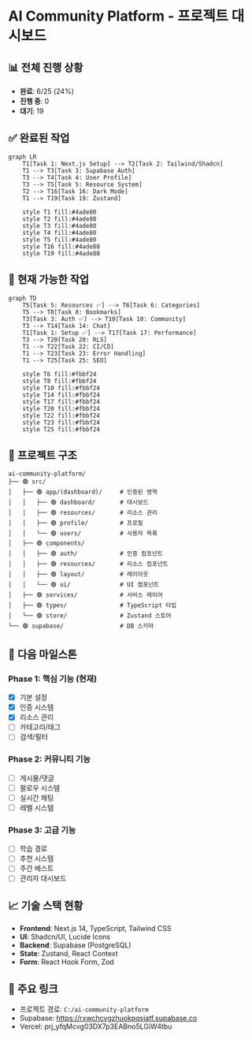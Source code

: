 # AI Community Platform - 프로젝트 대시보드

## 📊 전체 진행 상황
- **완료**: 6/25 (24%)
- **진행 중**: 0
- **대기**: 19

## ✅ 완료된 작업
```mermaid
graph LR
    T1[Task 1: Next.js Setup] --> T2[Task 2: Tailwind/Shadcn]
    T1 --> T3[Task 3: Supabase Auth]
    T3 --> T4[Task 4: User Profile]
    T3 --> T5[Task 5: Resource System]
    T2 --> T16[Task 16: Dark Mode]
    T1 --> T19[Task 19: Zustand]
    
    style T1 fill:#4ade80
    style T2 fill:#4ade80
    style T3 fill:#4ade80
    style T4 fill:#4ade80
    style T5 fill:#4ade80
    style T16 fill:#4ade80
    style T19 fill:#4ade80
```

## 🔄 현재 가능한 작업
```mermaid
graph TD
    T5[Task 5: Resources ✅] --> T6[Task 6: Categories]
    T5 --> T8[Task 8: Bookmarks]
    T3[Task 3: Auth ✅] --> T10[Task 10: Community]
    T3 --> T14[Task 14: Chat]
    T1[Task 1: Setup ✅] --> T17[Task 17: Performance]
    T3 --> T20[Task 20: RLS]
    T1 --> T22[Task 22: CI/CD]
    T1 --> T23[Task 23: Error Handling]
    T1 --> T25[Task 25: SEO]
    
    style T6 fill:#fbbf24
    style T8 fill:#fbbf24
    style T10 fill:#fbbf24
    style T14 fill:#fbbf24
    style T17 fill:#fbbf24
    style T20 fill:#fbbf24
    style T22 fill:#fbbf24
    style T23 fill:#fbbf24
    style T25 fill:#fbbf24
```

## 📁 프로젝트 구조
```
ai-community-platform/
├── 🟢 src/
│   ├── 🟢 app/(dashboard)/     # 인증된 영역
│   │   ├── 🟢 dashboard/       # 대시보드
│   │   ├── 🟢 resources/       # 리소스 관리
│   │   ├── 🟢 profile/         # 프로필
│   │   └── 🟢 users/           # 사용자 목록
│   ├── 🟢 components/
│   │   ├── 🟢 auth/            # 인증 컴포넌트
│   │   ├── 🟢 resources/       # 리소스 컴포넌트
│   │   ├── 🟢 layout/          # 레이아웃
│   │   └── 🟢 ui/              # UI 컴포넌트
│   ├── 🟢 services/            # 서비스 레이어
│   ├── 🟢 types/               # TypeScript 타입
│   └── 🟢 store/               # Zustand 스토어
└── 🟢 supabase/                # DB 스키마
```

## 🎯 다음 마일스톤
### Phase 1: 핵심 기능 (현재)
- [x] 기본 설정
- [x] 인증 시스템
- [x] 리소스 관리
- [ ] 카테고리/태그
- [ ] 검색/필터

### Phase 2: 커뮤니티 기능
- [ ] 게시물/댓글
- [ ] 팔로우 시스템
- [ ] 실시간 채팅
- [ ] 레벨 시스템

### Phase 3: 고급 기능
- [ ] 학습 경로
- [ ] 추천 시스템
- [ ] 주간 베스트
- [ ] 관리자 대시보드

## 📈 기술 스택 현황
- **Frontend**: Next.js 14, TypeScript, Tailwind CSS
- **UI**: Shadcn/UI, Lucide Icons
- **Backend**: Supabase (PostgreSQL)
- **State**: Zustand, React Context
- **Form**: React Hook Form, Zod

## 🔗 주요 링크
- 프로젝트 경로: `C:/ai-community-platform`
- Supabase: https://rxwchcvgzhuokpqsjatf.supabase.co
- Vercel: prj_yfqMcvg03DX7p3EABno5LGiW4tbu
